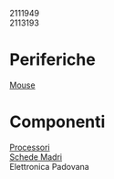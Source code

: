 2111949  
2113193  
# Periferiche
[Mouse](periferiche/mouse.md)
# Componenti
[Processori](componenti/processori.md)  
[Schede Madri](componenti/schede_madri.md)  
Elettronica Padovana
